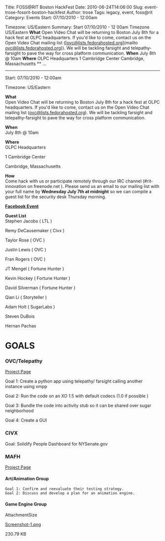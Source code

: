 Title: FOSS@RIT Boston HackFest
Date: 2010-06-24T14:06:00
Slug: event-trose-fossrit-boston-hackfest
Author: trose
Tags: legacy, event, foss@rit
Category: Events
Start: 07/10/2010 - 12:00am

Timezone: US/Eastern
Summary: Start  07/10/2010 - 12 00am  Timezone  US/Eastern  **What**   Open Video Chat will be returning to Boston July 8th for a hack fest at OLPC headquarters. If you'd like to come, contact us on the Open Video Chat mailing list ([ovc@lists.fedorahosted.org](mailto ovc@lists.fedorahosted.org)). We will be tackling farsight and telepathy-farsight to pave the way for cross platform communication.  **When**   July 8th @ 10am  **Where**   OLPC Headquarters  1 Cambridge Center  Cambridge, Massachusetts  ** ... 

---
Start: 07/10/2010 - 12:00am

Timezone: US/Eastern

**What**  
Open Video Chat will be returning to Boston July 8th for a hack fest at OLPC
headquarters. If you'd like to come, contact us on the Open Video Chat mailing
list ([ovc@lists.fedorahosted.org](mailto:ovc@lists.fedorahosted.org)). We
will be tackling farsight and telepathy-farsight to pave the way for cross
platform communication.

**When**  
July 8th @ 10am

**Where**  
OLPC Headquarters

1 Cambridge Center

Cambridge, Massachusetts

**How**  
Come hack with us or participate remotely through our IRC channel (#rit-
innovation on freenode.net ). Please send us an email to our mailing list with
your full name by **Wednesday July 7th at midnight** so we can compile a guest
list for the security desk Thursday morning.

**[Facebook Event](http://www.facebook.com/?ref=logo#!/event.php?eid=139205299429364&ref=ts)**

**Guest List**  
Stephen Jacobs ( LTL )

Remy DeCausemaker ( Civx )

Taylor Rose ( OVC )

Justin Lewis ( OVC )

Fran Rogers ( OVC )

JT Mengel ( Fortune Hunter )

Kevin Hockey ( Fortune Hunter )

David Silverman ( Fortune Hunter )

Qian Li ( Storyteller )

Adam Holt ( SugarLabs )

Steven DuBois

Hernan Pachas

# GOALS

### OVC/Telepathy

[Project Page](https://fedorahosted.org/OpenVideoChat/)

Goal 1: Create a python app using telepathy/ farsight calling another instance
using xmpp

Goal 2: Run the code on an XO 1.5 with default codecs (1.0 if possible )

Goal 3: Bundle the code into activity stub so it can be shared over sugar
neighborhood

Goal 4: Create a GUI

### CIVX

Goal: Solidify People Dashboard for NYSenate.gov

### MAFH

[Project Page](https://fedorahosted.org/fortune_hunter/)

#### Art/Animation Group

    Goal 1: Confirm and reevaluate their testing strategy.
    Goal 2: Discuss and develop a plan for an animation engine.

#### Game Engine Group

AttachmentSize

[Screenshot-1.png](http://foss.rit.edu/files/Screenshot-1.png)

230.79 KB

